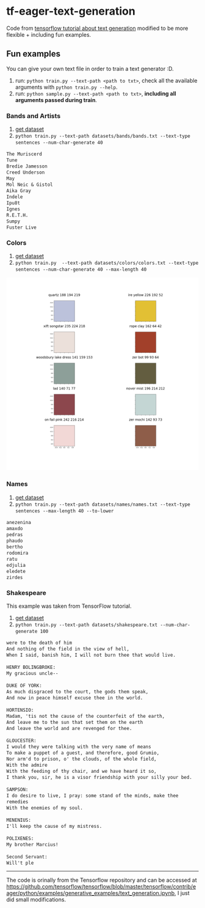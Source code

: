 # tf-eager-text-generation

Code from [tensorflow tutorial about text generation](https://github.com/tensorflow/tensorflow/blob/master/tensorflow/contrib/eager/python/examples/generative_examples/text_generation.ipynb) modified to be more flexible + including fun examples.

## Fun examples

You can give your own text file in order to train a text generator :D.

1. run: `python train.py --text-path <path to txt>`, check all the available arguments with `python train.py --help`.
2. run: `python sample.py --text-path <path to txt>`, **including all arguments passed during train**.

### Bands and Artists

1. [get dataset](datasets/bands/)
2. `python train.py --text-path datasets/bands/bands.txt --text-type sentences --num-char-generate 40`

```
The Muriscerd
Tune
Bredie Jamesson
Creed Underson
May
Mol Neic & Gistol
Aika Gray
Indele
Ipu8t
Ignes
R.E.T.H.
Sumpy
Fuster Live
```

### Colors

1. [get dataset](datasets/colors/)
2. `python train.py  --text-path datasets/colors/colors.txt --text-type sentences --num-char-generate 40 --max-length 40`

![](utils/colors.png)


### Names

1. [get dataset](datasets/names/names.txt)
2. `python train.py --text-path datasets/names/names.txt --text-type sentences --max-length 40 --to-lower`

```
anezenina
amaxdo
pedras
phaudo
bertho
rodomira
ratu
edjulia
eledete
zirdes
```

### Shakespeare

This example was taken from TensorFlow tutorial.

1. [get dataset](datasets/shakespeare/shakespeare.txt)
2. `python train.py --text-path datasets/shakespeare.txt --num-char-generate 100`

```
were to the death of him
And nothing of the field in the view of hell,
When I said, banish him, I will not burn thee that would live.

HENRY BOLINGBROKE:
My gracious uncle--

DUKE OF YORK:
As much disgraced to the court, the gods them speak,
And now in peace himself excuse thee in the world.

HORTENSIO:
Madam, 'tis not the cause of the counterfeit of the earth,
And leave me to the sun that set them on the earth
And leave the world and are revenged for thee.

GLOUCESTER:
I would they were talking with the very name of means
To make a puppet of a guest, and therefore, good Grumio,
Nor arm'd to prison, o' the clouds, of the whole field,
With the admire
With the feeding of thy chair, and we have heard it so,
I thank you, sir, he is a visor friendship with your silly your bed.

SAMPSON:
I do desire to live, I pray: some stand of the minds, make thee remedies
With the enemies of my soul.

MENENIUS:
I'll keep the cause of my mistress.

POLIXENES:
My brother Marcius!

Second Servant:
Will't ple
```

---

The code is orinally from the Tensorflow repository and can be accessed at https://github.com/tensorflow/tensorflow/blob/master/tensorflow/contrib/eager/python/examples/generative_examples/text_generation.ipynb, I just did small modifications.